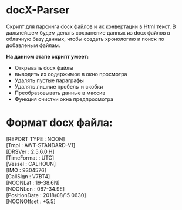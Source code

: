 # docX-Parser
Скрипт для парсинга docx файлов и их конвертации в Html текст. В дальнейшем будем делать сохранение данных из docx файлов в облачную базу данных, чтобы создать хронологию и поиск по добавленым файлам. 

<strong>На данном этапе скрипт умеет:</strong>
<ul>
<li>Открывать docx файлы</li>
<li>выводить их содержимое в окно просмотра</li>
<li>Удалять пустые параграфы</li>
<li>Удалять лишние пробелы и скобки</li>
<li>Преобразовывать данные в массив</li>
<li>Функция очистки окна предпросмотра</li>
</ul>

# Формат docx файла:

<p>[REPORT TYPE : NOON] <br>
[Tmpl : AWT-STANDARD-V1] <br />
[DRSVer : 2.5.6.0.H] <br />
[TimeFormat : UTC] <br />
[Vessel : CALHOUN] <br />
[IMO : 9304576] <br />
[CallSign : V7BT4] <br />
[NOONLat : 19-38.6N]<br />
[NOONLon : 087-34.9E]<br />
[PositionDate : 2018/08/15 0630]<br />
[NOONOffset : +5.5]</p>
